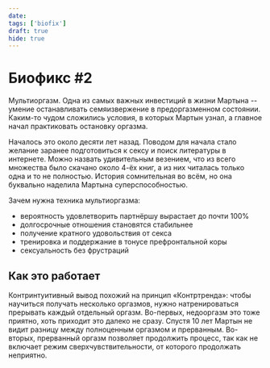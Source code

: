 ```yaml
---
date:
tags: ['biofix']
draft: true
hide: true
---
```


# Биофикс #2

Мультиоргазм. Oдна из самых важных инвестиций в жизни Мартына -- умение останавливать семяизвержение в предоргазменном состоянии. Каким-то чудом сложились условия, в которых Мартын узнал, а главное начал практиковать остановку оргазма.

Началось это около десяти лет назад. Поводом для начала стало желание заранее подготовиться к сексу и поиск литературы в интернете. Можно назвать удивительным везением, что из всего множества было скачано около 4-ёх книг, а из них читалась только одна и то не полностью. История сомнительная во всём, но она буквально наделила Мартына суперспособностью.

Зачем нужна техника мультиоргазма:

- вероятность удовлетворить партнёршу вырастает до почти 100%
- долгосрочные отношения становятся стабильнее
- получение кратного удовольствия от секса
- тренировка и поддержание в тонусе префронтальной коры
- сексуальность без фрустраций

## Как это работает

Контринтуитивный вывод похожий на принцип «Контртренда»: чтобы научиться получать несколько оргазмов, нужно натренироваться прерывать каждый отдельный оргазм.
Во-первых, недооргазм это тоже приятно, хоть приходит это далеко не сразу. Спустя 10 лет Мартын не видит разницу между полноценным оргазмом и прерванным.
Во-вторых, прерванный оргазм позволяет продолжить процесс, так как не включает режим сверхчувствительности, от которого продолжать неприятно.

